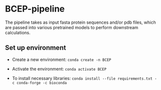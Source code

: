 # BCEP-pipeline

The pipeline takes as input fasta protein sequences and/or pdb files, which are passed into various pretrained models to perform downstream calculations.

## Set up environment

- Create a new environment:
`conda create -n BCEP`

- Activate the environment:
`conda activate BCEP`

- To install necessary libraries:
`conda install --file requirements.txt -c conda-forge -c bioconda
`
